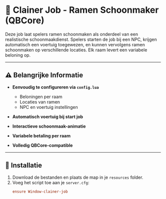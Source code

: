 # 🧼 Clainer Job - Ramen Schoonmaker (QBCore)

Deze job laat spelers ramen schoonmaken als onderdeel van een realistische schoonmaakdienst. Spelers starten de job bij een NPC, krijgen automatisch een voertuig toegewezen, en kunnen vervolgens ramen schoonmaken op verschillende locaties. Elk raam levert een variabele beloning op.

---

## ⚠️ Belangrijke Informatie

- **Eenvoudig te configureren via `config.lua`**
  - Beloningen per raam
  - Locaties van ramen
  - NPC en voertuig instellingen

- **Automatisch voertuig bij start job**
- **Interactieve schoonmaak-animatie**
- **Variabele betaling per raam**
- **Volledig QBCore-compatible**

---

## 🔧 Installatie

1. Download de bestanden en plaats de map in je `resources` folder.
2. Voeg het script toe aan je `server.cfg`:
   ```cfg
   ensure Window-clainer-job
